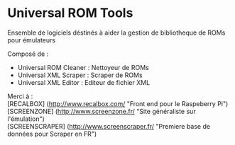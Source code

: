 # Universal ROM Tools

Ensemble de logiciels déstinés à aider la gestion de bibliotheque de ROMs pour émulateurs

Composé de :
- Universal ROM Cleaner : Nettoyeur de ROMs
- Universal XML Scraper : Scraper de ROMs
- Universal XML Editor : Editeur de fichier XML

Merci à :  
[RECALBOX] (http://www.recalbox.com/ "Front end pour le Raspeberry Pi")  
[SCREENZONE] (http://www.screenzone.fr/ "Site généraliste sur l'émulation")  
[SCREENSCRAPER] (http://www.screenscraper.fr/ "Premiere base de données pour Scraper en FR")  
